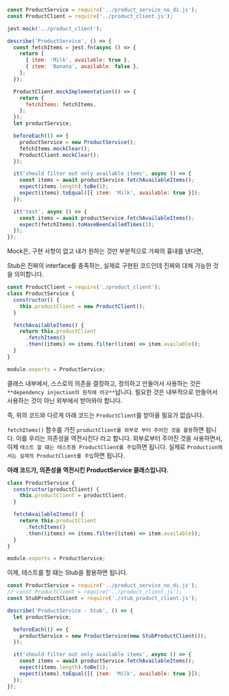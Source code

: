 ```jsx
const ProductService = require('../product_service_no_di.js');
const ProductClient = require('../product_client.js');

jest.mock('../product_client');

describe('ProductService', () => {
  const fetchItems = jest.fn(async () => {
    return [
      { item: 'Milk', available: true },
      { item: 'Banana', available: false },
    ];
  });

  ProductClient.mockImplementation(() => {
    return {
      fetchItems: fetchItems,
    };
  });
  let productService;

  beforeEach(() => {
    productService = new ProductService();
    fetchItems.mockClear();
    ProductClient.mockClear();
  });

  it('should filter out only available items', async () => {
    const items = await productService.fetchAvailableItems();
    expect(items.length).toBe(1);
    expect(items).toEqual([{ item: 'Milk', available: true }]);
  });

  it('test', async () => {
    const items = await productService.fetchAvailableItems();
    expect(fetchItems).toHaveBeenCalledTimes(1);
  });
});
```

Mock은, 구현 사항이 없고 내가 원하는 것만 부분적으로 가짜의 흉내를 낸다면,

Stub은 진짜의 interface를 충족하는, 실제로 구현된 코드인데 진짜와 대체 가능한 것을 의미합니다.

```jsx
const ProductClient = require('./product_client');
class ProductService {
  constructor() {
    this.productClient = new ProductClient();
  }

  fetchAvailableItems() {
    return this.productClient
      .fetchItems()
      .then((items) => items.filter((item) => item.available));
  }
}

module.exports = ProductService;
```

클래스 내부에서, 스스로의 의존을 결정하고, 정의하고 만들어서 사용하는 것은 `**dependency injection의 원칙에 어긋**`납니다. 필요한 것은 내부적으로 만들어서 사용하는 것이 아닌 외부에서 받아와야 합니다.

즉, 위의 코드와 다르게 아래 코드는 `ProductClient`를 받아올 필요가 없습니다.

`fetchItems()` 함수를 가진 `productClient를 외부로 부터 주어진 것을 활용`하면 됩니다. 이를 우리는 의존성을 역전시킨다 라고 합니다. 외부로부터 주어진 것을 사용하면서, 이제 `테스트 할 떄는 테스트용 ProductClient를 주입`하면 됩니다. 실제로 `Production에서는 실제의 ProductClient를 주입`하면 됩니다.

**아래 코드가, 의존성을 역전시킨 ProductService 클래스입니다.**

```jsx
class ProductService {
  constructor(productClient) {
    this.productClient = productClient;
  }

  fetchAvailableItems() {
    return this.productClient
      .fetchItems()
      .then((items) => items.filter((item) => item.available));
  }
}

module.exports = ProductService;
```

이제, 테스트를 할 떄는 Stub을 활용하면 됩니다.

```jsx
const ProductService = require('../product_service_no_di.js');
// const ProductClient = require('../product_client.js');
const StubProductClient = require('./stub_product_client.js');

describe('ProductService - Stub', () => {
  let productService;

  beforeEach(() => {
    productService = new ProductService(new StubProductClient());
  });

  it('should filter out only available items', async () => {
    const items = await productService.fetchAvailableItems();
    expect(items.length).toBe(1);
    expect(items).toEqual([{ item: 'Milk', available: true }]);
  });
});
```